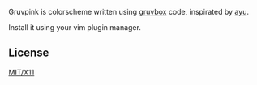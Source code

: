 Gruvpink is colorscheme written using [gruvbox](https://github.com/morhetz/gruvbox) code, inspirated by [ayu](https://github.com/ayu-theme/ayu-vim).

Install it using your vim plugin manager.

License
-------
[MIT/X11][]

   [MIT/X11]: https://en.wikipedia.org/wiki/MIT_License
